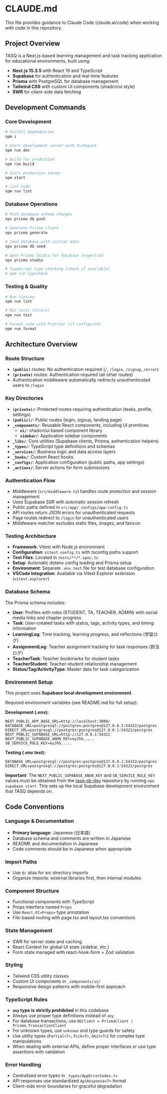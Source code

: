 # CLAUDE.md

This file provides guidance to Claude Code (claude.ai/code) when working with code in this repository.

## Project Overview

TASQ is a Next.js-based learning management and task tracking application for educational environments, built using:
- **Next.js 15.3.5** with React 19 and TypeScript
- **Supabase** for authentication and real-time features  
- **Prisma** with PostgreSQL for database management
- **Tailwind CSS** with custom UI components (shadcn/ui style)
- **SWR** for client-side data fetching

## Development Commands

### Core Development
```bash
# Install dependencies
npm i

# Start development server with Turbopack
npm run dev

# Build for production
npm run build

# Start production server
npm start

# Lint code
npm run lint
```

### Database Operations
```bash
# Push database schema changes
npx prisma db push

# Generate Prisma client
npx prisma generate  

# Seed database with initial data
npx prisma db seed

# Open Prisma Studio for database inspection
npx prisma studio

# TypeScript type checking (check if available)
# npm run typecheck
```

### Testing & Quality
```bash
# Run linting
npm run lint

# Run tests (Vitest)
npm run test

# Format code with Prettier (if configured)
npm run format
```

## Architecture Overview

### Route Structure
- **`(public)`** routes: No authentication required (`/`, `/login`, `/signup`, `/error`)
- **`(private)`** routes: Authentication required (all other routes)
- Authentication middleware automatically redirects unauthenticated users to `/login`

### Key Directories
- **`(private)/`**: Protected routes requiring authentication (tasks, profile, settings)
- **`(public)/`**: Public routes (login, signup, landing page)
- **`_components/`**: Reusable React components, including UI primitives
  - **`ui/`**: shadcn/ui based component library
  - **`sidebar/`**: Application sidebar components
- **`_libs/`**: Core utilities (Supabase clients, Prisma, authentication helpers)
- **`_types/`**: TypeScript type definitions and schemas  
- **`_services/`**: Business logic and data access layers
- **`_hooks/`**: Custom React hooks
- **`_configs/`**: Application configuration (public paths, app settings)
- **`_actions/`**: Server actions for form submissions

### Authentication Flow
- Middleware (`src/middleware.ts`) handles route protection and session management
- Uses Supabase SSR with automatic session refresh
- Public paths defined in `src/app/_configs/app-config.ts`
- API routes return JSON errors for unauthenticated requests
- Page routes redirect to `/login` for unauthenticated users
- Middleware matcher excludes static files, images, and favicon

### Testing Architecture
- **Framework**: Vitest with Node.js environment
- **Configuration**: `vitest.config.ts` with tsconfig paths support
- **Test Files**: Located in `tests/**/*.spec.ts`
- **Setup**: Automatic dotenv config loading and Prisma setup
- **Environment**: Separate `.env.test` file for test database configuration
- **VSCode Integration**: Available via Vitest Explorer extension (`vitest.explorer`)

### Database Schema
The Prisma schema includes:
- **User**: Profiles with roles (STUDENT, TA, TEACHER, ADMIN) with social media links and chapter progress
- **Task**: User-created tasks with status, tags, activity types, and timing information
- **LearningLog**: Time tracking, learning progress, and reflections (学習ログ)
- **AssignmentLog**: Teacher assignment tracking for task responses (担当ログ)
- **TeacherTask**: Teacher bookmarks for student tasks
- **TeacherStudent**: Teacher-student relationship management
- **Status/Tag/ActivityType**: Master data for task categorization

### Environment Setup
This project uses **Supabase local development environment**. 

Required environment variables (see README.md for full setup):

**Development (.env):**
```env
NEXT_PUBLIC_APP_BASE_URL=http://localhost:3000/
DATABASE_URL=postgresql://postgres:postgres@127.0.0.1:54322/postgres
DIRECT_URL=postgresql://postgres:postgres@127.0.0.1:54322/postgres
NEXT_PUBLIC_SUPABASE_URL=http://127.0.0.1:54321
NEXT_PUBLIC_SUPABASE_ANON_KEY=eyJhb.....
SB_SERVICE_ROLE_KEY=eyJhb.....
```

**Testing (.env.test):**
```env
DATABASE_URL=postgresql://postgres:postgres@127.0.0.1:54322/postgres
DIRECT_URL=postgresql://postgres:postgres@127.0.0.1:54322/postgres
```

**Important**: The `NEXT_PUBLIC_SUPABASE_ANON_KEY` and `SB_SERVICE_ROLE_KEY` values must be obtained from the [tasq-sb-dev](https://github.com/shiftb-hub/tasq-sb-dev) repository by running `npx supabase start`. This sets up the local Supabase development environment that TASQ depends on.

## Code Conventions

### Language & Documentation
- **Primary language**: Japanese (日本語)
- Database schema and comments are written in Japanese
- README and documentation in Japanese
- Code comments should be in Japanese when appropriate

### Import Paths
- Use `@/` alias for src directory imports
- Organize imports: external libraries first, then internal modules

### Component Structure
- Functional components with TypeScript
- Props interface named `Props` 
- Use `React.FC<Props>` type annotation
- File-based routing with page.tsx and layout.tsx conventions

### State Management
- SWR for server state and caching
- React Context for global UI state (sidebar, etc.)
- Form state managed with react-hook-form + Zod validation

### Styling
- Tailwind CSS utility classes
- Custom UI components in `_components/ui/`
- Responsive design patterns with mobile-first approach

### TypeScript Rules
- **`any` type is strictly prohibited** in this codebase
- Always use proper type definitions instead of `any`
- For database transactions, use `DbClient = PrismaClient | Prisma.TransactionClient`
- For unknown types, use `unknown` and type guards for safety
- Use utility types (`Partial<T>`, `Pick<T>`, `Omit<T>`) for complex type manipulations
- When dealing with external APIs, define proper interfaces or use type assertions with validation

### Error Handling
- Centralized error types in `_types/AppErrorCodes.ts`
- API responses use standardized `ApiResponse<T>` format
- Client-side error boundaries for graceful degradation